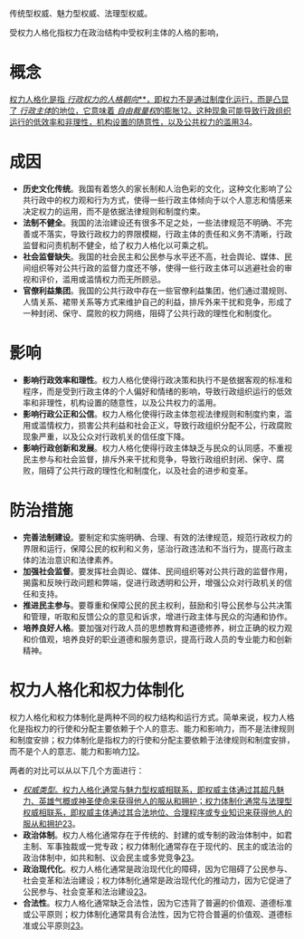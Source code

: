 传统型权威、魅力型权威、法理型权威。

受权力人格化指权力在政治结构中受权利主体的人格的影响，
# 概念
[权力人格化是指 *行政权力的人格朝向***，即权力不是通过制度化运行，而是凸显了 *行政主体*的地位，它意味着 *自由裁量权*的膨胀](https://zhidao.baidu.com/question/880520230179970652.html)[1](https://bing.com/search?q=%E6%9D%83%E5%8A%9B%E4%BA%BA%E6%A0%BC%E5%8C%96)[2](https://zhidao.baidu.com/question/880520230179970652.html)[。这种现象可能导致行政组织运行的低效率和非理性，机构设置的随意性，以及公共权力的滥用](https://zhuanlan.zhihu.com/p/425927412)[3](https://zhuanlan.zhihu.com/p/425927412)[4](http://www.npc.gov.cn/npc/c30834/202111/3870d62fc67f40cb8ee6b52709cd51dc.shtml)。

# 成因
-   **历史文化传统**。我国有着悠久的家长制和人治色彩的文化，这种文化影响了公共行政中的权力观和行为方式，使得一些行政主体倾向于以个人意志和情感来决定权力的运用，而不是依据法律规则和制度约束。
-   **法制不健全**。我国的法治建设还有很多不足之处，一些法律规范不明确、不完善或不落实，导致行政权力的界限模糊，行政主体的责任和义务不清晰，行政监督和问责机制不健全，给了权力人格化以可乘之机。
-   **社会监督缺失**。我国的社会民主和公民参与水平还不高，社会舆论、媒体、民间组织等对公共行政的监督力度还不够，使得一些行政主体可以逃避社会的审视和评价，滥用或滥情权力而无所顾忌。
-   **官僚利益集团**。我国的公共行政中存在一些官僚利益集团，他们通过潜规则、人情关系、裙带关系等方式来维护自己的利益，排斥外来干扰和竞争，形成了一种封闭、保守、腐败的权力网络，阻碍了公共行政的理性化和制度化。
# 影响
-   **影响行政效率和理性**。权力人格化使得行政决策和执行不是依据客观的标准和程序，而是受到行政主体的个人偏好和情绪的影响，导致行政组织运行的低效率和非理性，机构设置的随意性，以及公共权力的滥用。
-   **影响行政公正和公信**。权力人格化使得行政主体忽视法律规则和制度约束，滥用或滥情权力，损害公共利益和社会正义，导致行政组织分配不公，行政腐败现象严重，以及公众对行政机关的信任度下降。
-   **影响行政创新和发展**。权力人格化使得行政主体缺乏与民众的认同感，不重视民主参与和社会监督，排斥外来干扰和竞争，导致行政组织封闭、保守、腐败，阻碍了公共行政的理性化和制度化，以及社会的进步和变革。
# 防治措施
-   **完善法制建设**。要制定和实施明确、合理、有效的法律规范，规范行政权力的界限和运行，保障公民的权利和义务，惩治行政违法和不当行为，提高行政主体的法治意识和法律素养。
-   **加强社会监督**。要发挥社会舆论、媒体、民间组织等对公共行政的监督作用，揭露和反映行政问题和弊端，促进行政透明和公开，增强公众对行政机关的信任和支持。
-   **推进民主参与**。要尊重和保障公民的民主权利，鼓励和引导公民参与公共决策和管理，听取和反馈公众的意见和诉求，增进行政主体与民众的沟通和协作。
-   **培养良好人格**。要加强对行政人员的思想教育和道德修养，树立正确的权力观和价值观，培养良好的职业道德和服务意识，提高行政人员的专业能力和创新精神。
# 权力人格化和权力体制化
权力人格化和权力体制化是两种不同的权力结构和运行方式。简单来说，权力人格化是指权力的行使和分配主要依赖于个人的意志、能力和影响力，而不是法律规则和制度安排；权力体制化是指权力的行使和分配主要依赖于法律规则和制度安排，而不是个人的意志、能力和影响力[1](https://xuewen.cnki.net/CMFD-1011016765.nh.html)[2](https://book.douban.com/subject/25727088/)。

两者的对比可以从以下几个方面进行：

-   [*权威类型*。权力人格化通常与魅力型权威相联系，即权威主体通过其超凡魅力、英雄气概或神圣使命来获得他人的服从和拥护；权力体制化通常与法理型权威相联系，即权威主体通过其合法地位、合理程序或专业知识来获得他人的服从和拥护](https://book.douban.com/subject/25727088/)[2](https://book.douban.com/subject/25727088/)[3](https://zhuanlan.zhihu.com/p/82701729)。
-   **政治体制**。权力人格化通常存在于传统的、封建的或专制的政治体制中，如君主制、军事独裁或一党专政；权力体制化通常存在于现代的、民主的或法治的政治体制中，如共和制、议会民主或多党竞争[2](https://book.douban.com/subject/25727088/)[3](https://zhuanlan.zhihu.com/p/82701729)。
-   **政治现代化**。权力人格化通常是政治现代化的障碍，因为它阻碍了公民参与、社会变革和法治建设；权力体制化通常是政治现代化的推动力，因为它促进了公民参与、社会变革和法治建设[2](https://book.douban.com/subject/25727088/)[3](https://zhuanlan.zhihu.com/p/82701729)。
-   **合法性**。权力人格化通常缺乏合法性，因为它违背了普遍的价值观、道德标准或公平原则；权力体制化通常具有合法性，因为它符合普遍的价值观、道德标准或公平原则[2](https://book.douban.com/subject/25727088/)[3](https://zhuanlan.zhihu.com/p/82701729)。